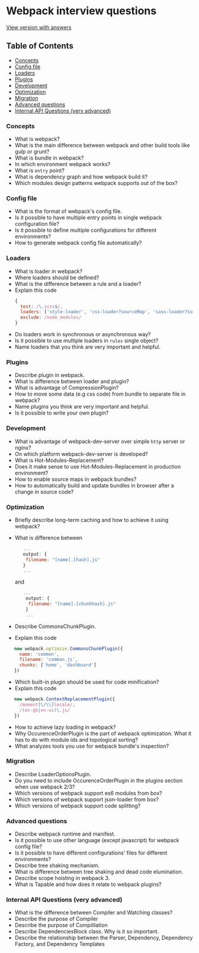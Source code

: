 # Webpack interview questions

[View version with answers](https://github.com/styopdev/webpack-interview-questions/blob/master/answers.md)

## Table of Contents

* [Concepts](#concepts)
* [Config file](#config-file)
* [Loaders](#loaders)
* [Plugins](#plugins)
* [Development](#development)
* [Optimization](#optimization)
* [Migration](#migration)
* [Advanced questions](#advanced-questions)
* [Internal API Questions (very advanced)](#internal-api-questions-very-advanced)

### Concepts
* What is webpack?
* What is the main difference between webpack and other build tools like gulp or grunt?
* What is bundle in webpack?
* In which environment webpack works?
* What is `entry` point?
* What is dependency graph and how webpack build it?
* Which modules design patterns webpack supports out of the box?

### Config file
* What is the format of webpack's config file.
* Is it possible to have multiple entry points in single webpack configuration file?
* Is it possible to define multiple configurations for different environments?
* How to generate webpack config file automatically?

### Loaders 
* What is loader in webpack?
* Where loaders should be defined?
* What is the difference between a rule and a loader?
* Explain this code
    ```javascript
    {
      test: /\.scss$/,
      loaders: ['style-loader', 'css-loader?sourceMap', 'sass-loader?sourceMap', 'postcss-loader'],
      exclude: /node_modules/
    }
    ```
* Do loaders work in synchronous or asynchronous way?
* Is it possible to use multiple loaders in `rules` single object?
* Name loaders that you think are very important and helpful.

 
### Plugins 
* Describe plugin in webpack.
* What is difference between loader and plugin?
* What is advantage of CompressionPlugin?
* How to move some data (e.g css code) from bundle to separate file in webpack?
* Name plugins you think are very important and helpful.
* Is it possible to write your own plugin?

### Development
* What is advantage of webpack-dev-server over simple `http` server or nginx?
* On which platform webpack-dev-server is developed?
* What is Hot-Modules-Replacement?
* Does it make sense to use Hot-Modules-Replacement in production environment?
* How to enable source maps in webpack bundles?
* How to automatically build and update bundles in browser after a change in source code?


### Optimization
* Briefly describe long-term caching and how to achieve it using webpack?
* What is difference between
  
    ```javascript
       ...
       output: {
        filename: "[name].[hash].js"
       }
       ...
   ```
    and
   ```javascript
      ...
       output: {
        filename: "[name].[chunkhash].js"
       }
       ...
    ```
* Describe CommonsChunkPlugin.
* Explain this code
 ```javascript
    new webpack.optimize.CommonsChunkPlugin({
      name: 'common',
      filename: 'common.js',
      chunks: ['home', 'dashboard']
    })
  ```
* Which built-in plugin should be used for code minification?
* Explain this code
 ```javascript
    new webpack.ContextReplacementPlugin({
      /moment[\/\\]locale/,
      /(en-gb|en-us)\.js/
    })
  ```
* How to achieve lazy loading in webpack?
* Why OccurenceOrderPlugin is the part of webpack optimization. What it has to do with module ids and topological sorting?
* What analyzes tools you use for webpack bundle's inspection?


### Migration
* Describe LoaderOptionsPlugin.
* Do you need to include OccurenceOrderPlugin in the plugins section when use webpack 2/3?
* Which versions of webpack support es6 modules from box?
* Which versions of webpack support json-loader from box?
* Which versions of webpack support code splitting?


### Advanced questions
* Describe webpack runtime and manifest.
* Is it possible to use other language (except javascript) for webpack config file?
* Is it possible to have different configurations' files for different environments?
* Describe tree shaking mechanism.
* What is difference between tree shaking and dead code elumination.
* Describe scope hoisting in webpack 3.
* What is Tapable and how does it relate to webpack plugins?

### Internal API Questions (very advanced)
* What is the difference between Compiler and Watching classes?
* Describe the purpose of Compiler
* Describe the purpose of Compililation
* Describe DependenciesBlock class. Why is it so important.
* Describe the relationship between the Parser, Dependency, Dependency Factory, and Dependency Templates
